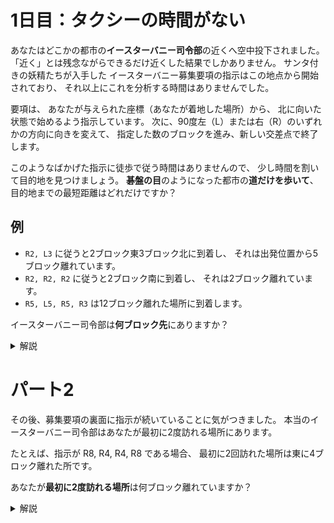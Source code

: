 # 1日目：タクシーの時間がない

あなたはどこかの都市の**イースターバニー司令部**の近くへ空中投下されました。
「近く」とは残念ながらできるだけ近くした結果でしかありません。
サンタ付きの妖精たちが入手した
イースターバニー募集要項の指示はこの地点から開始されており、
それ以上にこれを分析する時間はありませんでした。

要項は、
あなたが与えられた座標（あなたが着地した場所）から、
北に向いた状態で始めるよう指示しています。
次に、90度左（L）または右（R）のいずれかの方向に向きを変えて、
指定した数のブロックを進み、新しい交差点で終了します。

このようなばかげた指示に徒歩で従う時間はありませんので、
少し時間を割いて目的地を見つけましょう。
**碁盤の目**のようになった都市の**道だけを歩いて**、
目的地までの最短距離はどれだけですか？

## 例 ##

- `R2, L3` に従うと2ブロック東3ブロック北に到着し、
それは出発位置から5ブロック離れています。
- `R2, R2, R2` に従うと2ブロック南に到着し、
それは2ブロック離れています。
- `R5, L5, R5, R3` は12ブロック離れた場所に到着します。

イースターバニー司令部は**何ブロック先**にありますか？

<details><summary>解説</summary><div>

まずは、入力を読み込んで、左右と進むブロック数のコマンド列に変換する。

```haskell
import Data.Char

main1 = do
  co <- readFile "input.txt"
  let is = parse co
  print is

parse :: String -> [Either Int Int]
parse = loop
  where
    loop ('L':xs) = sub Left  xs
    loop ('R':xs) = sub Right xs
    loop "" = []
    sub f xs = f (read as) : loop (dropWhile (not.isUpper) bs)
      where
        (as,bs) = span isDigit xs
```

現在位置 \\((x,y)\\), 現在の向き \\((d_x, d_y)\\) を状態にして、コマンド列を消化する。

```haskell
step ((x,y), (dx,dy)) (Left  n) = ((x - n * dy, y + n * dx), (- dy, dx))
step ((x,y), (dx,dy)) (Right n) = ((x + n * dy, y - n * dx), (dy, - dx))

main1 = do
  ...
  let ((x,y),_) = foldl step ((0,0), (0,1)) is
  print $ abs x + abs y
```

</div></details>

# パート2

その後、募集要項の裏面に指示が続いていることに気がつきました。
本当のイースターバニー司令部はあなたが最初に2度訪れる場所にあります。

たとえば、指示が R8, R4, R4, R8 である場合、
最初に2回訪れた場所は東に4ブロック離れた所です。

あなたが**最初に2度訪れる場所**は何ブロック離れていますか？

<details><summary>解説</summary><div>

細かくステップを分けて考える。
コマンド列から、1マスずつの差分の列を生成し、
原点上向きから出発して全ての座標の列に直し、
先頭から消費し、既出の座標を発見したところで停止する。

```haskell
import Data.Set
import qualified Data.Set as S
import Data.List

deltas :: [Either Int Int] -> [(Int, Int)]
deltas = concat . snd . mapAccumL step (0,1)
  where
    step (dx,dy) (Left  n) = sub n (- dy, dx)
    step (dx,dy) (Right n) = sub n (dy, - dx)
    sub n dxy = (dxy, replicate n dxy)

positions is = scanl add (0,0)
  where
    add (x, y) (dx, dy) = (x + dx, y + dy)

loop s (p:ps)
  | S.member p s = p
  | otherwise    = loop (S.insert p s) ps

main1 = do
  ...
  let (z,w) = loop S.empty $ positions $ deltas1 is
  print $ abs z + abs w
```

</div></details>
